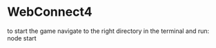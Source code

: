 # WebConnect4

to start the game navigate to the right directory in the terminal and run: node start
